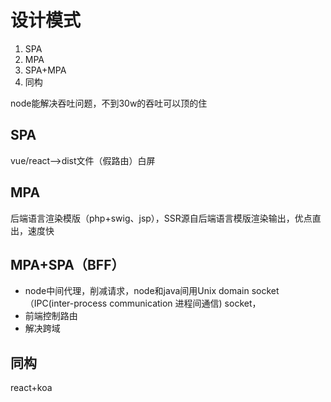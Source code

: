 # 设计模式

1. SPA
2. MPA
3. SPA+MPA
4. 同构

node能解决吞吐问题，不到30w的吞吐可以顶的住

## SPA

vue/react——>dist文件（假路由）白屏

## MPA

后端语言渲染模版（php+swig、jsp），SSR源自后端语言模版渲染输出，优点直出，速度快

## MPA+SPA（BFF）

- node中间代理，削减请求，node和java间用Unix domain socket（IPC(inter-process communication 进程间通信) socket，
- 前端控制路由
- 解决跨域

## 同构

react+koa